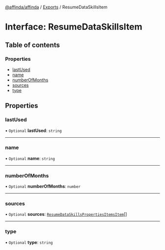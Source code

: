 [@affinda/affinda](../README.md) / [Exports](../modules.md) / ResumeDataSkillsItem

# Interface: ResumeDataSkillsItem

## Table of contents

### Properties

- [lastUsed](ResumeDataSkillsItem.md#lastused)
- [name](ResumeDataSkillsItem.md#name)
- [numberOfMonths](ResumeDataSkillsItem.md#numberofmonths)
- [sources](ResumeDataSkillsItem.md#sources)
- [type](ResumeDataSkillsItem.md#type)

## Properties

### lastUsed

• `Optional` **lastUsed**: `string`

___

### name

• `Optional` **name**: `string`

___

### numberOfMonths

• `Optional` **numberOfMonths**: `number`

___

### sources

• `Optional` **sources**: [`ResumeDataSkillsPropertiesItemsItem`](ResumeDataSkillsPropertiesItemsItem.md)[]

___

### type

• `Optional` **type**: `string`
